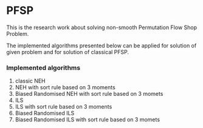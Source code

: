 # PFSP

This is the research work about solving non-smooth Permutation Flow Shop Problem.

The implemented algorithms presented below can be applied for solution of given problem and for solution of classical PFSP.

### Implemented algorithms
1) classic NEH
2) NEH with sort rule based on 3 moments
3) Biased Randomised NEH with sort rule based on 3 momets
4) ILS
5) ILS with sort rule based on 3 moments
6) Biased Randomised ILS
7) Biased Randomised ILS with sort rule based on 3 momets
